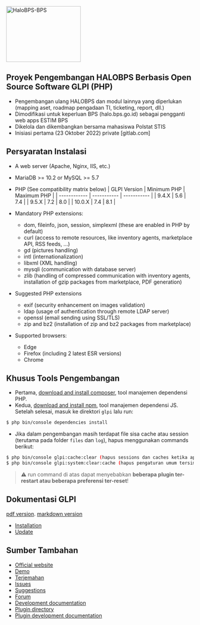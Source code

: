 <img src='https://upload.wikimedia.org/wikipedia/commons/thumb/2/28/Lambang_Badan_Pusat_Statistik_%28BPS%29_Indonesia.svg/1280px-Lambang_Badan_Pusat_Statistik_%28BPS%29_Indonesia.svg.png' alt='HaloBPS-BPS' width='200' height='150' class='center'> 

## Proyek Pengembangan HALOBPS Berbasis Open Source Software GLPI (PHP)
* Pengembangan ulang HALOBPS dan modul lainnya yang diperlukan (mapping aset, roadmap pengadaan TI, ticketing, report, dll.)
* Dimodifikasi untuk keperluan BPS (halo.bps.go.id) sebagai pengganti web apps ESTIM BPS
* Dikelola dan dikembangkan bersama mahasiswa Polstat STIS
* Inisiasi pertama (23 Oktober 2022) private [gitlab.com]

## Persyaratan Instalasi

* A web server (Apache, Nginx, IIS, etc.)
* MariaDB >= 10.2 or MySQL >= 5.7
* PHP (See compatibility matrix below)
    | GLPI Version | Minimum PHP | Maximum PHP |
    | ------------ | ----------- | ----------- |
    | 9.4.X        | 5.6         | 7.4         |
    | 9.5.X        | 7.2         | 8.0         |
    | 10.0.X       | 7.4         | 8.1         |
* Mandatory PHP extensions:
    - dom, fileinfo, json, session, simplexml (these are enabled in PHP by default)
    - curl (access to remote resources, like inventory agents, marketplace API, RSS feeds, ...)
    - gd (pictures handling)
    - intl (internationalization)
    - libxml (XML handling)
    - mysqli (communication with database server)
    - zlib (handling of compressed communication with inventory agents, installation of gzip packages from marketplace, PDF generation)

* Suggested PHP extensions
    - exif (security enhancement on images validation)
    - ldap (usage of authentication through remote LDAP server)
    - openssl (email sending using SSL/TLS)
    - zip and bz2 (installation of zip and bz2 packages from marketplace)

 * Supported browsers:
    - Edge
    - Firefox (including 2 latest ESR versions)
    - Chrome

## Khusus Tools Pengembangan
* Pertama, [download and install composer](https://getcomposer.org/), tool manajemen dependensi PHP.
* Kedua, [download and install npm](https://www.npmjs.com/), tool manajemen dependensi JS.
Setelah selesai, masuk ke direktori ```glpi``` lalu run:

```bash
$ php bin/console dependencies install
```
* Jika dalam pengembangan masih terdapat file sisa cache atau session (terutama pada folder ```files``` dan ```log```), hapus menggunakan commands berikut:
```bash
$ php bin/console glpi:cache:clear (hapus sessions dan caches ketika aplikasi berjalan)
$ php bin/console glpi:system:clear:cache (hapus pengaturan umum tersimpan ketika aplikasi berjalan)
```
> :warning: run command di atas dapat menyebabkan **beberapa plugin ter-restart atau beberapa preferensi ter-reset**!

## Dokumentasi GLPI

[pdf version](https://forge.glpi-project.org/attachments/download/1901/glpidoc-0.85-en-partial.pdf).
[markdown version](https://github.com/glpi-project/doc)

* [Installation](https://readthedocs.org/projects/glpi-install/)
* [Update](https://glpi-install.readthedocs.io/en/latest/update.html)


## Sumber Tambahan

* [Official website](http://glpi-project.org)
* [Demo](https://www.glpi-network.cloud)
* [Terjemahan](https://www.transifex.com/glpi/public/)
* [Issues](https://github.com/glpi-project/glpi/issues)
* [Suggestions](http://suggest.glpi-project.org)
* [Forum](http://forum.glpi-project.org)
* [Development documentation](http://glpi-developer-documentation.readthedocs.io/en/master/)
* [Plugin directory](http://plugins.glpi-project.org)
* [Plugin development documentation](http://glpi-developer-documentation.readthedocs.io/en/master/plugins/index.html)